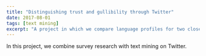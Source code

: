 ```yaml
---
title: "Distinguishing trust and gullibility through Twitter"
date: 2017-08-01
tags: [text mining]
excerpt: "A project in which we compare language profiles for two closely related personality constructs: Trust and gullibility"
---
```


In this project, we combine survey research with text mining on Twitter.